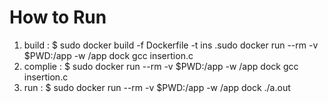 # How to Run

1. build	: $ sudo docker build -f Dockerfile -t ins .sudo docker run --rm -v $PWD:/app -w /app dock gcc insertion.c
2. complie 	: $ sudo docker run --rm -v $PWD:/app -w /app dock gcc insertion.c
3. run 		: $ sudo docker run --rm -v $PWD:/app -w /app dock ./a.out